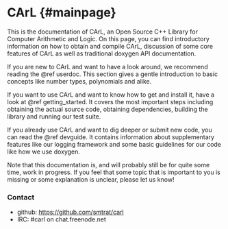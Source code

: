 CArL                         {#mainpage}
============

This is the documentation of CArL, an Open Source C++ Library for Computer Arithmetic and Logic.
On this page, you can find introductory information on how to obtain and compile CArL, discussion of some core features of CArL as well as traditional doxygen API documentation.

If you are new to CArL and want to have a look around, we recommend reading the @ref userdoc.
This section gives a gentle introduction to basic concepts like number types, polynomials and alike.

If you want to use CArL and want to know how to get and install it, have a look at @ref getting_started. 
It covers the most important steps including obtaining the actual source code, obtaining dependencies, building the library and running our test suite.

If you already use CArL and want to dig deeper or submit new code, you can read the @ref devguide.
It contains information about supplementary features like our logging framework and some basic guidelines for our code like how we use doxygen.

Note that this documentation is, and will probably still be for quite some time, work in progress.
If you feel that some topic that is important to you is missing or some explanation is unclear, please let us know!

### Contact
- github: https://github.com/smtrat/carl
- IRC: #carl on chat.freenode.net

